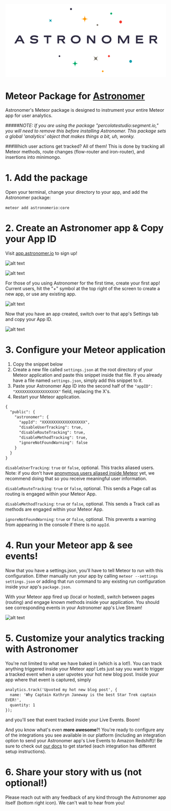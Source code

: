 ![alt text](astronomer.png "Meteor package for Astronomer")
# Meteor Package for [Astronomer](http://astronomer.io)

Astronomer's Meteor package is designed to instrument your entire Meteor app for user analytics.  

#####*NOTE: If you are using the package "percolatestudio:segment.io," you will need to remove this before installing Astronomer. This package sets a global 'analytics' object that makes things a bit, uh, wonky.*

###Which user actions get tracked?
All of them! This is done by tracking all Meteor methods, route changes (flow-router and iron-router), and insertions into minimongo.

# 1. Add the package

Open your terminal, change your directory to your app, and add the Astronomer package:

```meteor add astronomerio:core```

# 2. Create an Astronomer app & Copy your App ID

Visit [app.astronomer.io](https://app.astronomer.io) to sign up!

![alt text](https://www.filestackapi.com/api/file/PTbZpKfSH7jeMZWthZAA "Sign up")

![alt text](https://www.filestackapi.com/api/file/lo2GksIdQiSHAdLItvqb "Sign up")

For those of you using Astronomer for the first time, create your first app!  Current users, hit the "+" symbol at the top right of the screen to create a new app, or use any existing app.

![alt text](https://www.filestackapi.com/api/file/0PA3igf8QZ6NRx6McE4U "Create your first app")

Now that you have an app created, switch over to that app's Settings tab and copy your App ID.

![alt text](https://www.filestackapi.com/api/file/Abtby7LdR4Sy9WxnjABA "Copy your App ID")

# 3.  Configure your Meteor application

1. Copy the snippet below
2. Create a new file called `settings.json` at the root directory of your Meteor application and paste this snippet inside that file.  If you already have a file named `settings.json`, simply add this snippet to it.
3. Paste your Astronomer App ID into the second half of the `"appID": "XXXXXXXXXXXXXXXXXXX"` field, replacing the X's.
4. Restart your Meteor application.

```
{
  "public": {
    "astronomer": {
      "appId": "XXXXXXXXXXXXXXXXXXX",
      "disableUserTracking": true,
      "disableRouteTracking": true,
      "disableMethodTracking": true,
      "ignoreNotFoundWarning": false
    }
  }
}
```

`disableUserTracking`: `true` or `false`, optional.  This tracks aliased users.  Note: if you don't have [anonymous users aliased inside Meteor](http://docs.meteor.com/api/accounts.html) yet, we recommend doing that so you receive meaningful user information.  

`disableRouteTracking`: `true` or `false`, optional.  This sends a Page call as routing is engaged within your Meteor App.

`disableMethodTracking`: `true` or `false`, optional.  This sends a Track call as methods are engaged within your Meteor App.

`ignoreNotFoundWarning`: `true` or `false`, optional. This prevents a warning from appearing in the console if there is no `appId`.

# 4. Run your Meteor app & see events!

Now that you have a settings.json, you'll have to tell Meteor to run with this configuration.  Either manually run your app by calling `meteor --settings settings.json` or adding that run command to any existing run configuration inside your app's `package.json`.

With your Meteor app fired up (local or hosted), switch between pages (routing) and engage known methods inside your application.  You should see corresponding events in your Astronomer app's Live Stream!

![alt text](https://www.filestackapi.com/api/file/Uc1Yy5h6SmifBLaAGmie "events")

# 5. Customize your analytics tracking with Astronomer

You're not limited to what we have baked in (which is a lot!).  You can track anything triggered inside your Meteor app!  Lets just say you want to trigger a tracked event when a user upvotes your hot new blog post.  Inside your app where that event is captured, simply

```
analytics.track('Upvoted my hot new blog post', {
  name: 'Why Captain Kathryn Janeway is the best Star Trek captain EVER!',
  quantity: 1
});
```
and you'll see that event tracked inside your Live Events.  Boom!

And you know what's even **more awesome**?!  You're ready to configure any of the integrations you see available in our platform (including an integration option to send your Astronomer app's Live Events to Amazon Redshift)!  Be sure to check out [our docs](http://docs.astronomer.io/docs) to get started (each integration has different setup instructions).


# 6. Share your story with us (not optional!)

Please reach out with any feedback of any kind through the Astronomer app itself (bottom right icon).  We can't wait to hear from you!

